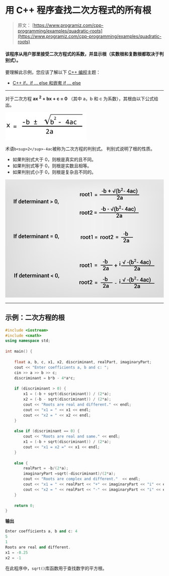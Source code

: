 # 用 C++ 程序查找二次方程式的所有根

> 原文： [https://www.programiz.com/cpp-programming/examples/quadratic-roots](https://www.programiz.com/cpp-programming/examples/quadratic-roots)

#### 该程序从用户那里接受二次方程式的系数，并显示根（实数根和复数根都取决于判别式）。

要理解此示例，您应该了解以下 [C++ 编程](/cpp-programming "C++ tutorial")主题：

*   [C++ if，if ... else 和嵌套 if ... else](/cpp-programming/if-else)

* * *

对于二次方程 **ax <sup>2</sup> + bx + c = 0** （其中 a，b 和 c 为系数），其根由以下公式给出。

![Formula to find root of an quadratic equation](img/2e1cc829c72bbc0e9eacfa81797728d3.png)

术语`b<sup>2</sup>-4ac`被称为二次方程的判别式。 判别式说明了根的性质。

*   如果判别式大于 0，则根是真实的且不同。
*   如果判别式等于 0，则根是实数且相等。
*   如果判别式小于 0，则根是复杂且不同的。

![Calculation of roots of a quadratic equation](img/10f852e1e69da45e4611d83b0b9dbe2d.png)

* * *

## 示例：二次方程的根

```cpp
#include <iostream>
#include <cmath>
using namespace std;

int main() {

    float a, b, c, x1, x2, discriminant, realPart, imaginaryPart;
    cout << "Enter coefficients a, b and c: ";
    cin >> a >> b >> c;
    discriminant = b*b - 4*a*c;

    if (discriminant > 0) {
        x1 = (-b + sqrt(discriminant)) / (2*a);
        x2 = (-b - sqrt(discriminant)) / (2*a);
        cout << "Roots are real and different." << endl;
        cout << "x1 = " << x1 << endl;
        cout << "x2 = " << x2 << endl;
    }

    else if (discriminant == 0) {
        cout << "Roots are real and same." << endl;
        x1 = (-b + sqrt(discriminant)) / (2*a);
        cout << "x1 = x2 =" << x1 << endl;
    }

    else {
        realPart = -b/(2*a);
        imaginaryPart =sqrt(-discriminant)/(2*a);
        cout << "Roots are complex and different."  << endl;
        cout << "x1 = " << realPart << "+" << imaginaryPart << "i" << endl;
        cout << "x2 = " << realPart << "-" << imaginaryPart << "i" << endl;
    }

    return 0;
}
```

**输出**

```cpp
Enter coefficients a, b and c: 4
5
1
Roots are real and different.
x1 = -0.25
x2 = -1 
```

在此程序中，`sqrt()`库函数用于查找数字的平方根。